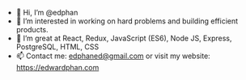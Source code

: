 - 👋 Hi, I’m @edphan
- 👀 I’m interested in working on hard problems and building efficient products.
- 🌱 I’m great at React, Redux, JavaScript (ES6), Node JS, Express, PostgreSQL, HTML, CSS
- 📫 Contact me: edphaned@gmail.com or visit my website: https://edwardphan.com

<!---
edphan/edphan is a ✨ special ✨ repository because its `README.md` (this file) appears on your GitHub profile.
You can click the Preview link to take a look at your changes.
--->
